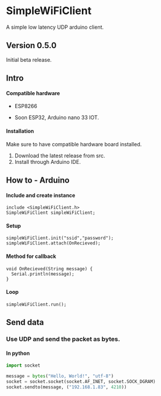 # SimpleWiFiClient
 A simple low latency UDP arduino client.

## Version 0.5.0

Initial beta release.

## Intro



#### Compatible hardware

- ESP8266

- Soon ESP32, Arduino nano 33 IOT.




#### Installation

Make sure to have compatible hardware board installed.

1. Download the latest release from src.
2. Install through Arduino IDE.



## How to - Arduino

#### Include and create instance
```
include <SimpleWiFiClient.h>
SimpleWiFiClient simpleWiFiClient;
```


#### Setup

```
simpleWiFiClient.init("ssid","password");
simpleWiFiClient.attach(OnRecieved);
```

#### Method for callback
```
void OnRecieved(String message) {
  Serial.println(message);
}
```

#### Loop

```
simpleWiFiClient.run();
```

## Send data

### Use UDP and send the packet as bytes.

#### In python

```python
import socket

message = bytes("Hello, World!", "utf-8")
socket = socket.socket(socket.AF_INET, socket.SOCK_DGRAM)
socket.sendto(message, ("192.168.1.83", 4210))
```